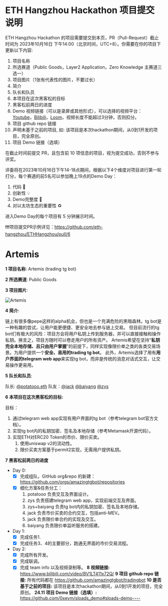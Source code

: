 # ETH Hangzhou Hackathon 项目提交说明

ETH Hangzhou Hackathon 的项目需要提交到本页，PR（Pull-Request）截止时间为 2023年10月16日 下午14:00（北京时间，UTC+8）。你需要在你的项目下更新以下内容:
1. 项目名称
2. 所选赛道（Public Goods，Layer2 Application，Zero Knowledge 主赛道三选一）
3. 项目图片（1张有代表性的图片，不要过长）
4. 简介
5. 队长和队员
6. 本项目在这次黑客松的目标
7. 黑客松前两日的进度
8. Demo 视频链接（可以是录屏或其他形式），可以选择的视频平台：[Youtube](https://youtube.com)，[Bilibili](https://bilibili.com)，[Loom](https://www.loom.com/)，视频长度不能超过3分钟，否则扣分。
9. 项目 github repo 链接
10. 声明未基于之前的项目, 如: 该项目是本次hackathon期间，从0到1开发的项目，完全原创。
11. 项目 Demo 链接（选填）

在截止时间前提交 PR，且包含前 10 项信息的项目，视为提交成功，否则不参与评奖。

评委将在2023年10月16日下午14-18点期间，根据以下4个维度对项目进行第一轮打分，每个赛道的前5名可以参加晚上19点的Demo Day：
1. 代码 🧱
2. 创新性 💡
3. Demo完整度 📝
4. 对以太坊生态的重要性 ♻️

进入Demo Day的每个项目有 5 分钟展示时间。

❗❗❗项目提交PR示例详见：https://github.com/eth-hangzhou/ETHHangzhou/pull/6

# Artemis

**1 项目名称**: Artemis (trading tg bot)

**2 所选赛道**: Public Goods

**3 项目图片**:

![Artemis](https://cdn.discordapp.com/attachments/1111544309859237908/1162945239267426304/latest.png?ex=653dc827&is=652b5327&hm=96a0842deb58676ac36bf99bd708d8b645e06397c96a8b685ab52b617b1fd965&)

**4 简介**: 

链上有很多像pepe这样的alpha机会，但也是一个充满危险的黑暗森林。tg bot是一种有趣的尝试，让用户能更便捷、更安全地去参与链上交易。
但目前流行的tg bot们有极大的风险：项目方会将用户私钥上传到服务器，并可以直接接触和操作私钥。换言之，项目方随时可以卷走用户的所有资产。
Artemis希望在坚持“**私钥完全本地存储、且只由用户掌握**”的前提下，同样实现像限价单之类的各类交易场景。为用户提供一个**安全、易用的trading tg bot**。
此外，Artemis选择了用有**用户界面的telegram web app**来实现tg bot，而非是传统的消息对话式交互，让交易操作更易用。

**5 队长和队员**: 

队长: [@potatooo.eth](https://github.com/llgoody) 队友：[@jack](https://github.com/jack23615)    [@baiyang](https://github.com/baiyang1994)    [@zys](https://github.com/zhangyongshuai123)

**6 本项目在这次黑客松的目标:**

目标：
1. 通过telegram web app实现有用户界面的tg bot（参考telegram bot官方文档）。
2. 实现tg bot内的私钥加密、签名及本地存储（参考Metamask开源代码）。
3. 实现ETH对ERC20 Token的市价、限价买卖。
   1. 使用uniswap v2的流动性。
   2. 限价买卖方案基于permit2实现，无需用户提供私钥。

**7 黑客松前两日的进度**
- Day 0:
  - [x] 完成组队，GitHub org&repo 的新建：https://github.com/orgs/amazingtgbot/repositories
  - [x] 细化方案&任务分工：
    1. potatooo 负责交互及界面设计。
    2. zys 负责搭建telegram web app，实现前端交互及界面。
    3. zys+baiyang 负责tg bot内的私钥加密、签名及本地存储。
    4. jack 负责市价买卖的合约交互，包括anti-MEV。
    5. jack 负责限价单合约的实现及交互。
    6. baiyang 负责限价单监听服务的搭建。
- Day 1:
  - [x] 完成任务1.
  - [x] 完成任务3、4的主要部分，跑通无界面的市价交易流程。
- Day 2:
  - [x] 完成所有开发。
  - [x] 完成联调。
  - [x] 完成 team info 以及视频录制等。
**8 视频链接:**
https://www.bilibili.com/video/BV1LT411x72Q/
**9 项目 github repo 链接:**
所有代码都在
https://github.com/amazingtgbot/tradingbot
**10 是否基于之前的项目:**
该项目是本次hackathon期间，从0到1开发的项目，完全原创。
**24.11 项目 Demo 链接（选填）:**
https://github.com/0xevm/sloads_demo#sloads-demo----
